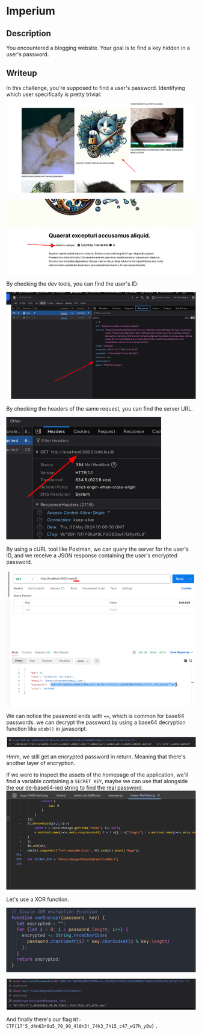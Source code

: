  # Imperium

## Description
 You encountered a blogging website. Your goal is to find a key hidden in a user's password. 

## Writeup
In this challenge, you're supposed to find a user's password.
Identifying which user specifically is pretty trivial:

![Alt text](20240502170013.png?raw=true "Title")

![Alt text](20240502170038.png?raw=true "Title")

By checking the dev tools, you can find the user's ID:

![Alt text](20240502170212.png?raw=true "Title")

By checking the headers of the same request, you can find the server URL.

![Alt text](20240502170332.png?raw=true "Title")

By using a cURL tool like Postman, we can query the server for the user's ID, and we receive a JSON response containing the user's encrypted password.

![Alt text](20240502171011.png?raw=true "Title")

We can notice the password ends with `==`, which is common for base64 passwords.
we can decrypt the password by using a base64 decryption function like `atob()` in javascript.

![Alt text](20240502171314.png?raw=true "Title")

Hmm, we still get an encrypted password in return. Meaning that there's another layer of encryption.

If we were to inspect the assets of the homepage of the application, we'll find a variable containing a `SECRET_KEY`, maybe we can use that alongside the our de-base64-ied string to find 
the real password.
![image.png](image.png)

Let's use a XOR function.

![Alt text](20240502171826.png?raw=true "Title")

![Alt text](20240502172002.png?raw=true "Title")

And finally there's our flag `N7-CTF{17'5_d4n63r0u5_70_90_4l0n3!_74k3_7h15_c47_w17h_y0u}` .
